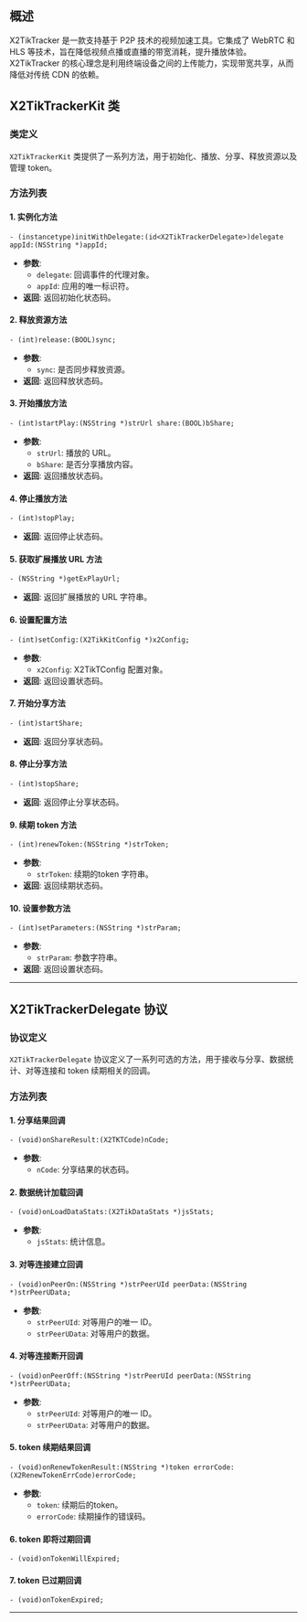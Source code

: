 ## 概述

X2TikTracker 是一款支持基于 P2P 技术的视频加速工具。它集成了 WebRTC 和 HLS 等技术，旨在降低视频点播或直播的带宽消耗，提升播放体验。X2TikTracker 的核心理念是利用终端设备之间的上传能力，实现带宽共享，从而降低对传统 CDN 的依赖。

## X2TikTrackerKit 类

### 类定义
`X2TikTrackerKit` 类提供了一系列方法，用于初始化、播放、分享、释放资源以及管理 token。

### 方法列表

#### 1. 实例化方法
```objc
- (instancetype)initWithDelegate:(id<X2TikTrackerDelegate>)delegate appId:(NSString *)appId;
```
- **参数**: 
  - `delegate`: 回调事件的代理对象。
  - `appId`: 应用的唯一标识符。
- **返回**: 返回初始化状态码。

#### 2. 释放资源方法
```objc
- (int)release:(BOOL)sync;
```
- **参数**: 
  - `sync`: 是否同步释放资源。
- **返回**: 返回释放状态码。

#### 3. 开始播放方法
```objc
- (int)startPlay:(NSString *)strUrl share:(BOOL)bShare;
```
- **参数**: 
  - `strUrl`: 播放的 URL。
  - `bShare`: 是否分享播放内容。
- **返回**: 返回播放状态码。

#### 4. 停止播放方法
```objc
- (int)stopPlay;
```
- **返回**: 返回停止状态码。

#### 5. 获取扩展播放 URL 方法
```objc
- (NSString *)getExPlayUrl;
```
- **返回**: 返回扩展播放的 URL 字符串。

#### 6. 设置配置方法
```objc
- (int)setConfig:(X2TikKitConfig *)x2Config;
```
- **参数**: 
  - `x2Config`: X2TikTConfig 配置对象。
- **返回**: 返回设置状态码。

#### 7. 开始分享方法
```objc
- (int)startShare;
```
- **返回**: 返回分享状态码。

#### 8. 停止分享方法
```objc
- (int)stopShare;
```
- **返回**: 返回停止分享状态码。

#### 9. 续期 token 方法
```objc
- (int)renewToken:(NSString *)strToken;
```
- **参数**: 
  - `strToken`: 续期的token 字符串。
- **返回**: 返回续期状态码。

#### 10. 设置参数方法
```objc
- (int)setParameters:(NSString *)strParam;
```
- **参数**: 
  - `strParam`: 参数字符串。
- **返回**: 返回设置状态码。

--- 


## X2TikTrackerDelegate 协议

### 协议定义
`X2TikTrackerDelegate` 协议定义了一系列可选的方法，用于接收与分享、数据统计、对等连接和 token 续期相关的回调。

### 方法列表

#### 1. 分享结果回调
```objc
- (void)onShareResult:(X2TKTCode)nCode;
```
- **参数**: 
  - `nCode`: 分享结果的状态码。

#### 2. 数据统计加载回调
```objc
- (void)onLoadDataStats:(X2TikDataStats *)jsStats;
```
- **参数**: 
  - `jsStats`: 统计信息。

#### 3. 对等连接建立回调
```objc
- (void)onPeerOn:(NSString *)strPeerUId peerData:(NSString *)strPeerUData;
```
- **参数**: 
  - `strPeerUId`: 对等用户的唯一 ID。
  - `strPeerUData`: 对等用户的数据。

#### 4. 对等连接断开回调
```objc
- (void)onPeerOff:(NSString *)strPeerUId peerData:(NSString *)strPeerUData;
```
- **参数**: 
  - `strPeerUId`: 对等用户的唯一 ID。
  - `strPeerUData`: 对等用户的数据。

#### 5. token 续期结果回调
```objc
- (void)onRenewTokenResult:(NSString *)token errorCode:(X2RenewTokenErrCode)errorCode;
```
- **参数**: 
  - `token`: 续期后的token。
  - `errorCode`: 续期操作的错误码。

#### 6. token 即将过期回调
```objc
- (void)onTokenWillExpired;
```

#### 7. token 已过期回调
```objc
- (void)onTokenExpired;
```

---

